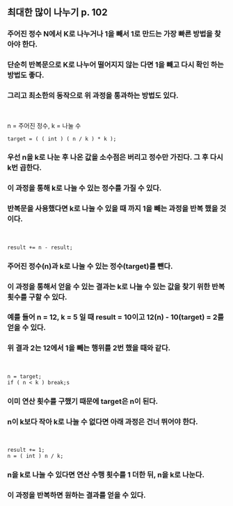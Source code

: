 ## 최대한 많이 나누기 p. 102

### 주어진 정수 N에서 K로 나누거나 1을 빼서 1로 만드는 가장 빠른 방법을 찾아야 한다.

### 단순히 반복문으로 K로 나누어 떨어지지 않는 다면 1을 빼고 다시 확인 하는 방법도 좋다.

### 그리고 최소한의 동작으로 위 과정을 통과하는 방법도 있다.

<br>

n = 주어진 정수, k = 나눌 수

```
target = ( ( int ) ( n / k ) * k );
```

### 우선 n을 k로 나눈 후 나온 값을 소수점은 버리고 정수만 가진다. 그 후 다시 k번 곱한다.

### 이 과정을 통해 k로 나눌 수 있는 정수를 가질 수 있다.

### 반복문을 사용했다면 k로 나눌 수 있을 때 까지 1을 빼는 과정을 반복 했을 것이다.

<br>

```
result += n - result;
```

### 주어진 정수(n)과 k로 나눌 수 있는 정수(target)를 뺀다.

### 이 과정을 통해서 얻을 수 있는 결과는 k로 나눌 수 있는 값을 찾기 위한 반복 횟수를 구할 수 있다.

### 예를 들어 n = 12, k = 5 일 때 result = 10이고 12(n) - 10(target) = 2를 얻을 수 있다.

### 위 결과 2는 12에서 1을 빼는 행위를 2번 했을 때와 같다.

<br>

```
n = target;
if ( n < k ) break;s
```

### 이미 연산 횟수를 구했기 때문에 target은 n이 된다.

### n이 k보다 작아 k로 나눌 수 없다면 아래 과정은 건너 뛰어야 한다.

<br>

```
result += 1;
n = ( int ) n / k;
```

### n을 k로 나눌 수 있다면 연산 수행 횟수를 1 더한 뒤, n을 k로 나눈다.

### 이 과정을 반복하면 원하는 결과를 얻을 수 있다.